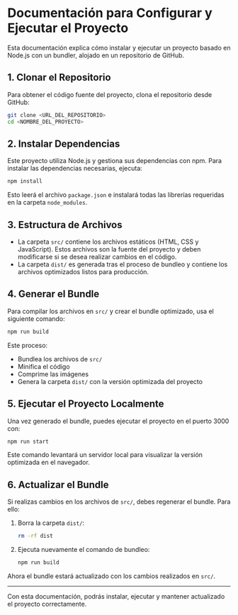 # Documentación para Configurar y Ejecutar el Proyecto

Esta documentación explica cómo instalar y ejecutar un proyecto basado en Node.js con un bundler, alojado en un repositorio de GitHub.

## 1. Clonar el Repositorio

Para obtener el código fuente del proyecto, clona el repositorio desde GitHub:

```sh
git clone <URL_DEL_REPOSITORIO>
cd <NOMBRE_DEL_PROYECTO>
```

## 2. Instalar Dependencias

Este proyecto utiliza Node.js y gestiona sus dependencias con npm. Para instalar las dependencias necesarias, ejecuta:

```sh
npm install
```

Esto leerá el archivo `package.json` e instalará todas las librerías requeridas en la carpeta `node_modules`.

## 3. Estructura de Archivos

- La carpeta `src/` contiene los archivos estáticos (HTML, CSS y JavaScript). Estos archivos son la fuente del proyecto y deben modificarse si se desea realizar cambios en el código.
- La carpeta `dist/` es generada tras el proceso de bundleo y contiene los archivos optimizados listos para producción.

## 4. Generar el Bundle

Para compilar los archivos en `src/` y crear el bundle optimizado, usa el siguiente comando:

```sh
npm run build
```

Este proceso:
- Bundlea los archivos de `src/`
- Minifica el código
- Comprime las imágenes
- Genera la carpeta `dist/` con la versión optimizada del proyecto

## 5. Ejecutar el Proyecto Localmente

Una vez generado el bundle, puedes ejecutar el proyecto en el puerto 3000 con:

```sh
npm run start
```

Este comando levantará un servidor local para visualizar la versión optimizada en el navegador.

## 6. Actualizar el Bundle

Si realizas cambios en los archivos de `src/`, debes regenerar el bundle. Para ello:

1. Borra la carpeta `dist/`:
   ```sh
   rm -rf dist
   ```
2. Ejecuta nuevamente el comando de bundleo:
   ```sh
   npm run build
   ```

Ahora el bundle estará actualizado con los cambios realizados en `src/`.

---
Con esta documentación, podrás instalar, ejecutar y mantener actualizado el proyecto correctamente.

